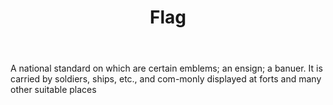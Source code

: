 ---
title: Flag
letter: F
permalink: "/definitions/bld-flag.html"
body: A national standard on which are certain emblems; an ensign; a banuer. It is
  carried by soldiers, ships, etc., and com-monly displayed at forts and many other
  suitable places
published_at: '2018-07-07'
source: Black's Law Dictionary 2nd Ed (1910)
layout: post
---